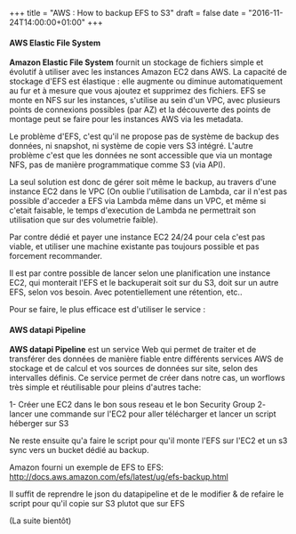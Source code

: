+++
title = "AWS : How to backup EFS to S3"
draft = false
date = "2016-11-24T14:00:00+01:00"
+++

#### <i class="fa fa-amazon" aria-hidden="true"></i> AWS Elastic File System

<i class="fa fa-hdd-o" aria-hidden="true"></i> **Amazon Elastic File System** fournit un stockage de fichiers simple et évolutif à utiliser avec les instances Amazon EC2 dans AWS. 
La capacité de stockage d'EFS est élastique : elle augmente ou diminue automatiquement au fur et à mesure que vous ajoutez et supprimez des fichiers.
EFS se monte en NFS sur les instances, s'utilise au sein d'un VPC, avec plusieurs points de connexions possibles (par AZ) et la découverte des points de montage peut se faire pour les instances AWS via les metadata.

Le problème d'EFS, c'est qu'il ne propose pas de système de backup des données, ni snapshot, ni système de copie vers S3 intégré.
L'autre problème c'est que les données ne sont accessible que via un montage NFS, pas de manière programmatique comme S3 (via API).

La seul solution est donc de gérer soit même le backup, au travers d'une instance EC2 dans le VPC (On oublie l'utilisation de Lambda, car il n'est pas possible d'acceder a EFS via Lambda même dans un VPC, et même si c'etait faisable, le temps d'execution de Lambda ne permettrait son utilisation que sur des volumetrie faible).

Par contre dédié et payer une instance EC2 24/24 pour cela c'est pas viable, et utiliser une machine existante pas toujours possible et pas forcement recommander.

Il est par contre possible de lancer selon une planification une instance EC2, qui monterait l'EFS et le backuperait soit sur du S3, doit sur un autre EFS, selon vos besoin.
Avec potentiellement une rétention, etc..

Pour se faire, le plus efficace est d'utiliser le service :

#### <i class="fa fa-cog" aria-hidden="true"></i> **AWS datapi Pipeline**

<i class="fa fa-cog" aria-hidden="true"></i> **AWS datapi Pipeline** est un service Web qui  permet de traiter et de transférer des données de manière fiable entre différents services AWS de stockage et de calcul et vos sources de données sur site, selon des intervalles définis.
Ce service permet de créer dans notre cas, un worflows très simple et réutilisable pour pleins d'autres tache:

1- Créer une EC2 dans le bon sous reseau et le bon Security Group
2- lancer une commande sur l'EC2 pour aller télécharger et lancer un script héberger sur S3

Ne reste ensuite qu'a faire le script pour qu'il monte l'EFS sur l'EC2 et un s3 sync vers un bucket dédié au backup.

Amazon fourni un exemple de EFS to EFS:
http://docs.aws.amazon.com/efs/latest/ug/efs-backup.html

Il suffit de reprendre le json du datapipeline et de le modifier & de refaire le script pour qu'il copie sur S3 plutot que sur EFS

(La suite bientôt)
